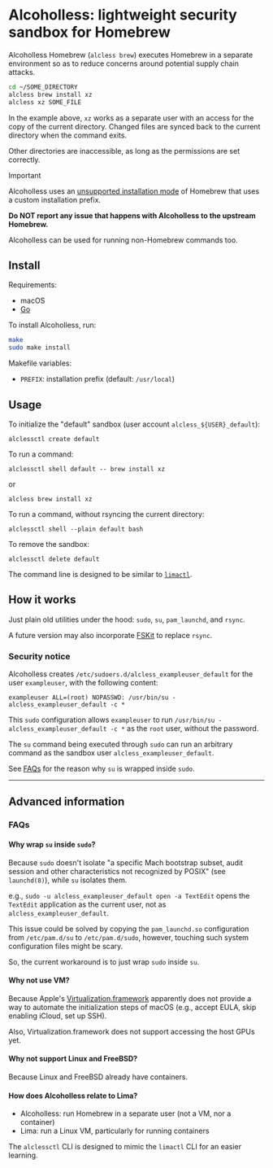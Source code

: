 # Alcoholless: lightweight security sandbox for Homebrew

Alcoholless Homebrew (`alcless brew`) executes Homebrew in a separate environment
so as to reduce concerns around potential supply chain attacks.

```bash
cd ~/SOME_DIRECTORY
alcless brew install xz
alcless xz SOME_FILE
```

In the example above, `xz` works as a separate user with an access for the copy of the current directory.
Changed files are synced back to the current directory when the command exits.

Other directories are inaccessible, as long as the permissions are set correctly.

> [!IMPORTANT]
>
> Alcoholless uses an [unsupported installation mode](https://docs.brew.sh/Installation#untar-anywhere-unsupported) of Homebrew
> that uses a custom installation prefix.
>
> **Do NOT report any issue that happens with Alcoholless to the upstream Homebrew.**

Alcoholless can be used for running non-Homebrew commands too.

## Install

Requirements:
- macOS
- [Go](https://go.dev)

To install Alcoholless, run:

```bash
make
sudo make install
```

Makefile variables:
- `PREFIX`: installation prefix (default: `/usr/local`)

## Usage

To initialize the "default" sandbox (user account `alcless_${USER}_default`):
```
alclessctl create default
```

To run a command:
```
alclessctl shell default -- brew install xz
```
or
```
alcless brew install xz
```

To run a command, without rsyncing the current directory:
```
alclessctl shell --plain default bash
```

To remove the sandbox:
```
alclessctl delete default
```

The command line is designed to be similar to [`limactl`](https://lima-vm.io/docs/usage/).

## How it works
Just plain old utilities under the hood: `sudo`, `su`, `pam_launchd`, and `rsync`.

A future version may also incorporate [FSKit](https://developer.apple.com/documentation/fskit/) to replace `rsync`.

### Security notice
Alcoholless creates `/etc/sudoers.d/alcless_exampleuser_default` for the user `exampleuser`, with the following content:
```
exampleuser ALL=(root) NOPASSWD: /usr/bin/su - alcless_exampleuser_default -c *
```

This `sudo` configuration allows `exampleuser` to run `/usr/bin/su - alcless_exampleuser_default -c *` as the `root` user,
without the password.

The `su` command being executed through `sudo` can run an arbitrary command as the sandbox user `alcless_exampleuser_default`.

See [FAQs](#faqs) for the reason why `su` is wrapped inside `sudo`.

- - -

## Advanced information

### FAQs
#### Why wrap `su` inside `sudo`?
Because `sudo` doesn't isolate "a specific Mach bootstrap subset, audit session and other characteristics not recognized by POSIX" (see `launchd(8)`),
while `su` isolates them.

e.g., `sudo -u alcless_exampleuser_default open -a TextEdit` opens the `TextEdit` application as the current user, not as `alcless_exampleuser_default`.

This issue could be solved by copying the `pam_launchd.so` configuration from `/etc/pam.d/su` to `/etc/pam.d/sudo`,
however, touching such system configuration files might be scary.

So, the current workaround is to just wrap `sudo` inside `su`.

#### Why not use VM?
Because Apple's [Virtualization.framework](https://developer.apple.com/documentation/virtualization)
apparently does not provide a way to automate the initialization steps of macOS (e.g., accept EULA, skip enabling iCloud, set up SSH).

Also, Virtualization.framework does not support accessing the host GPUs yet.

#### Why not support Linux and FreeBSD?
Because Linux and FreeBSD already have containers.

#### How does Alcoholless relate to Lima?
- Alcoholless: run Homebrew in a separate user (not a VM, nor a container)
- Lima: run a Linux VM, particularly for running containers

The `alclessctl` CLI is designed to mimic the `limactl` CLI for an easier learning.
